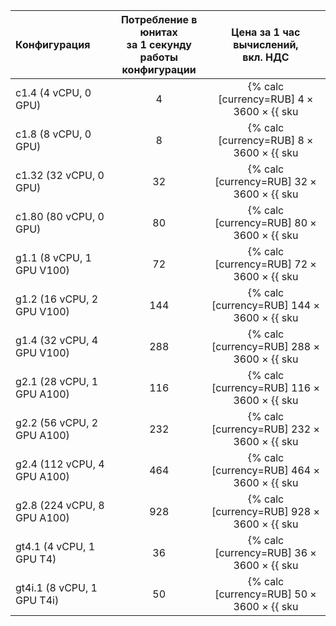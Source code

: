 | Конфигурация | Потребление в юнитах<br> за 1 секунду<br> работы конфигурации | Цена за 1 час <br>вычислений, <br>вкл. НДС |
|:---|:---:|:---:|
| c1.4 (4 vCPU, 0 GPU) | 4 | {% calc [currency=RUB] 4 × 3600 × {{ sku|RUB|ai.datasphere.computing.v1|number }} %} |
| c1.8 (8 vCPU, 0 GPU) | 8 | {% calc [currency=RUB] 8 × 3600 × {{ sku|RUB|ai.datasphere.computing.v1|number }} %} |
| c1.32 (32 vCPU, 0 GPU) | 32 | {% calc [currency=RUB] 32 × 3600 × {{ sku|RUB|ai.datasphere.computing.v1|number }} %} |
| c1.80 (80 vCPU, 0 GPU) | 80 | {% calc [currency=RUB] 80 × 3600 × {{ sku|RUB|ai.datasphere.computing.v1|number }} %} |
| g1.1 (8 vCPU, 1 GPU V100) | 72 | {% calc [currency=RUB] 72 × 3600 × {{ sku|RUB|ai.datasphere.computing.v1|number }} %} |
| g1.2 (16 vCPU, 2 GPU V100) | 144 | {% calc [currency=RUB] 144 × 3600 × {{ sku|RUB|ai.datasphere.computing.v1|number }} %} |
| g1.4 (32 vCPU, 4 GPU V100) | 288 | {% calc [currency=RUB] 288 × 3600 × {{ sku|RUB|ai.datasphere.computing.v1|number }} %} |
| g2.1 (28 vCPU, 1 GPU A100) | 116 | {% calc [currency=RUB] 116 × 3600 × {{ sku|RUB|ai.datasphere.computing.v1|number }} %} |
| g2.2 (56 vCPU, 2 GPU A100) | 232 | {% calc [currency=RUB] 232 × 3600 × {{ sku|RUB|ai.datasphere.computing.v1|number }} %} |
| g2.4 (112 vCPU, 4 GPU A100) | 464 | {% calc [currency=RUB] 464 × 3600 × {{ sku|RUB|ai.datasphere.computing.v1|number }} %} |
| g2.8 (224 vCPU, 8 GPU A100) | 928 | {% calc [currency=RUB] 928 × 3600 × {{ sku|RUB|ai.datasphere.computing.v1|number }} %} |
| gt4.1 (4 vCPU, 1 GPU T4) | 36 | {% calc [currency=RUB] 36 × 3600 × {{ sku|RUB|ai.datasphere.computing.v1|number }} %} |
| gt4i.1 (8 vCPU, 1 GPU T4i) | 50 | {% calc [currency=RUB] 50 × 3600 × {{ sku|RUB|ai.datasphere.computing.v1|number }} %} |